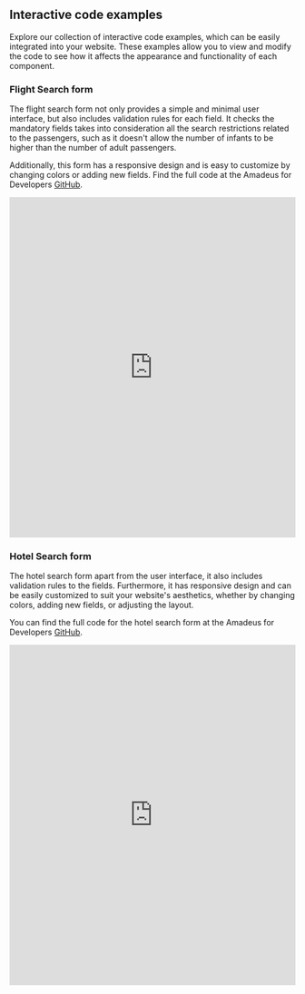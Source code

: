 ## Interactive code examples

Explore our collection of interactive code examples, which can be easily integrated into your website. These examples allow you to view and modify the code to see how it affects the appearance and functionality of each component.

### Flight Search form

The flight search form not only provides a simple and minimal user interface, but also includes validation rules for each field. It checks the mandatory fields takes into consideration all the search restrictions related to the passengers, such as it doesn't allow the number of infants to be higher than the number of adult passengers.

Additionally, this form has a responsive design and is easy to customize by changing colors or adding new fields. Find the full code at the Amadeus for Developers [GitHub](https://github.com/amadeus4dev/flight-search-form).


<iframe height="600" style="width: 100%;" scrolling="no" title="Flight Search form" src="https://codepen.io/amadeus4dev/embed/jOpRReJ?default-tab=html%2Cresult&editable=true" frameborder="no" loading="lazy" allowtransparency="true" allowfullscreen="true">
  See the Pen <a href="https://codepen.io/amadeus4dev/pen/jOpRReJ">
  Flight Search form</a> by Amadeus for Developers (<a href="https://codepen.io/amadeus4dev">@amadeus4dev</a>)
  on <a href="https://codepen.io">CodePen</a>.
</iframe>


### Hotel Search form

The hotel search form apart from the user interface, it also includes validation rules to the fields. Furthermore, it has responsive design and can be easily customized to suit your website's aesthetics, whether by changing colors, adding new fields, or adjusting the layout.

You can find the full code for the hotel search form at the Amadeus for Developers [GitHub](https://github.com/amadeus4dev/hotel-search-form).

<iframe height="600" style="width: 100%;" scrolling="no" title="Hotel Search Form" src="https://codepen.io/amadeus4dev/embed/gOdOLKR?default-tab=html%2Cresult&editable=true" frameborder="no" loading="lazy" allowtransparency="true" allowfullscreen="true">
  See the Pen <a href="https://codepen.io/amadeus4dev/pen/gOdOLKR">
  Hotel Search Form</a> by Amadeus for Developers (<a href="https://codepen.io/amadeus4dev">@amadeus4dev</a>)
  on <a href="https://codepen.io">CodePen</a>.
</iframe>


